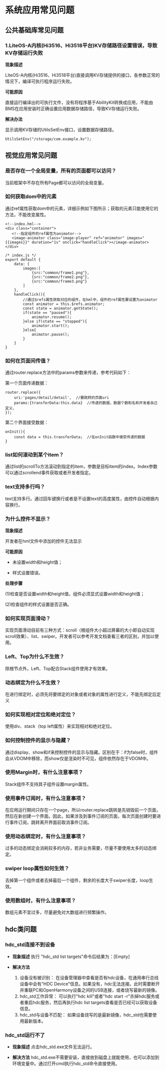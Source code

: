 # 系统应用常见问题




## 公共基础库常见问题


### 1.LiteOS-A内核(Hi3516、Hi3518平台)KV存储路径设置错误，导致KV存储运行失败

**现象描述**

LiteOS-A内核(Hi3516、Hi3518平台)直接调用KV存储提供的接口，各参数正常的情况下，编译可执行程序运行失败。

**可能原因**

直接运行编译出的可执行文件，没有将程序基于AbilityKit转换成应用，不能由BMS在应用安装时正确设置应用数据存储路径，导致KV存储运行失败。

**解决办法**

显示调用KV存储的UtilsSetEnv接口，设置数据存储路径。

  
```
UtilsSetEnv("/storage/com.example.kv");
```


## 视觉应用常见问题


### 是否存在一个全局变量，所有的页面都可以访问？

当前框架中不存在所有Page都可以访问的全局变量。


### 如何获取dom中的元素

通过ref属性获取dom中的元素，详细示例如下图所示；获取的元素只能使用它的方法，不能改变属性。

  
```
<!--index.hml-->
<div class="container">
   <!--指定组件的ref属性为animator-->
   <image-animator class="image-player" ref="animator" images="{{images}}" duration="1s" onclick="handleClick"></image-animator>
</div>

/* index.js */
export default {
    data: {
        images:[
            {src:"common/frame1.png"},
            {src:"common/frame2.png"},
            {src:"common/frame3.png"}
        ]
    },
    handleClick(){
        //通过$refs属性获取对应的组件，在hml中，组件的ref属性要设置为animator
        const animator = this.$refs.animator;
        const state = animator.getState();
        if(state == "paused"){
            animator.resume();
        }else if(state == "stopped"){
            animator.start();
        }else{
            animator.pause();
        }
    }
}
```


### 如何在页面间传值？

通过router.replace方法中的params参数来传递，参考代码如下：

第一个页面传递数据：

  
```
router.replace({
    uri:'pages/detail/detail',  //要跳转的页面uri
    params:{transferData:this.data}  //传递的数据，数据个数和名称开发者自己定义，
});
```

第二个界面接受数据：

  
```
onInit(){
    const data = this.transferData;  //在onInit函数中接受传递的数据
}  
```


### list如何滚动到某个item？

通过list的scrollTo方法滚动到指定的item，参数是目标item的index。Index参数可以通过scrollend事件获取或者开发者指定。


### text支持多行吗？

text支持多行。通过回车键换行或者是不设置text的高度属性，由控件自动根据内容换行。


### 为什么控件不显示？

**现象描述**

开发者在hml文件中添加的控件无法显示

**可能原因**

- 未设置width和height值；

- 样式设置错误。

**处理步骤**

(1)检查是否设置width和height值，组件必须显式设置width和height值；

(2)检查组件的样式设置是否正确。


### 如何实现页面滑动？

实现页面滑动目前有三种方式：scroll（根组件大小超过屏幕的大小即自动实现scroll效果）、list、swiper。开发者可以参考开发文档查看三者的区别，并加以使用。


### Left、Top为什么不生效？

除根节点外，Left、Top配合Stack组件使用才有效果。


### 动态绑定为什么不生效？

在进行绑定时，必须先将要绑定的对象或者对象的属性进行定义，不能先绑定后定义


### 如何实现相对定位和绝对定位？

使用div、stack（top left属性）来实现相对和绝对定位。


### 如何控制控件的显示与隐藏？

通过display、show和if来控制控件的显示与隐藏。区别在于：if为false时，组件会从VDOM中移除，而show仅是渲染时不可见，组件依然存在于VDOM中。


### 使用Margin时，有什么注意事项？

Stack组件不支持其子组件设置margin属性。


### 使用事件订阅时，有什么注意事项？

在应用运行期间只存在一个page，所以router.replace跳转是先销毁前一个页面，然后在新创建一个界面。因此，如果涉及到事件订阅的页面，每次页面创建时要进行事件订阅，跳转离开界面前取消事件订阅。


### 使用动态绑定时，有什么注意事项？

过多的动态绑定会消耗较多的内存，若非业务需要，尽量不要使用太多的动态绑定。


### swiper loop属性如何生效？

去掉第一个组件或者去掉最后一个组件，剩余的长度大于swiper长度，loop生效。


### 使用数组时，有什么注意事项？

数组元素不宜过多，尽量避免对大数组进行频繁操作。


## hdc类问题


### hdc_std连接不到设备

- **现象描述**
  执行 "hdc_std list targets"命令后结果为：[Empty]

- **解决方法**
  1. 设备没有被识别：
      在设备管理器中查看是否有hdc设备，在通用串行总线设备中会有“HDC Device”信息。如果没有，hdc无法连接。此时需要断开并重联PC和OpenHarmony设备之间的USB连接，或者烧写最新的镜像。
  2. hdc_std工作异常：
      可以执行"hdc kill"或者"hdc start -r"杀掉hdc服务或者重启hdc服务，然后再执行hdc list targets查看是否已经可以获取设备信息。
  3. hdc_std与设备不匹配：
      如果设备烧写的是最新镜像，hdc_std也需要使用最新版本。


### hdc_std运行不了

- **现象描述**
  点击hdc_std.exe文件无法运行。

- **解决方法**
  hdc_std.exe不需要安装，直接放到磁盘上就能使用，也可以添加到环境变量中。通过打开cmd执行hdc_std命令直接使用。


